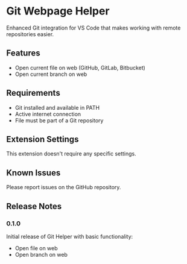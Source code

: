 # Git Webpage Helper

Enhanced Git integration for VS Code that makes working with remote repositories easier.

## Features

- Open current file on web (GitHub, GitLab, Bitbucket)
- Open current branch on web

## Requirements

- Git installed and available in PATH
- Active internet connection
- File must be part of a Git repository

## Extension Settings

This extension doesn't require any specific settings.

## Known Issues

Please report issues on the GitHub repository.

## Release Notes

### 0.1.0

Initial release of Git Helper with basic functionality:
- Open file on web
- Open branch on web
